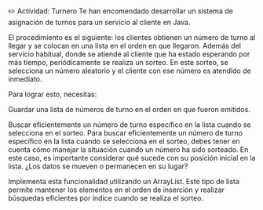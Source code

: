 ✏️ Actividad: Turnero
Te han encomendado desarrollar un sistema de asignación de turnos para un servicio al cliente en Java.

El procedimiento es el siguiente: los clientes obtienen un número de turno al llegar y se colocan en una lista en el orden en que llegaron. Además del servicio habitual, donde se atiende al cliente que ha estado esperando por más tiempo, periódicamente se realiza un sorteo. En este sorteo, se selecciona un número aleatorio y el cliente con ese número es atendido de inmediato.

Para lograr esto, necesitas:

Guardar una lista de números de turno en el orden en que fueron emitidos.

Buscar eficientemente un número de turno específico en la lista cuando se selecciona en el sorteo. Para buscar eficientemente un número de turno específico en la lista cuando se selecciona en el sorteo, debes tener en cuenta cómo manejar la situación cuando un número ha sido sorteado. En este caso, es importante considerar qué sucede con su posición inicial en la lista. ¿Los datos se mueven o permanecen en su lugar?

Implementa esta funcionalidad utilizando un ArrayList. Este tipo de lista permite mantener los elementos en el orden de inserción y realizar búsquedas eficientes por índice cuando se realiza el sorteo.
